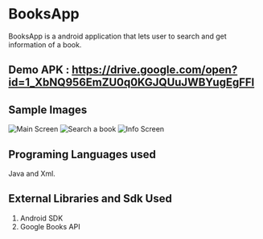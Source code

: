 # BooksApp
BooksApp is a android application that lets user to search and get information of a book.

## Demo APK : https://drive.google.com/open?id=1_XbNQ956EmZU0q0KGJQUuJWBYugEgFFl

## Sample Images

![Main Screen](https://user-images.githubusercontent.com/24761435/41031631-bd5fd35e-699e-11e8-84e3-4f2c1783c262.png) ![Search a book](https://user-images.githubusercontent.com/24761435/41031655-d4ccbdfe-699e-11e8-9a16-e05805974254.png) ![Info Screen](https://user-images.githubusercontent.com/24761435/41031697-f9164b8a-699e-11e8-9288-26aa9f1b24d7.png)

## Programing Languages used

Java and Xml.

## External Libraries and Sdk Used

1) Android SDK
2) Google Books API
